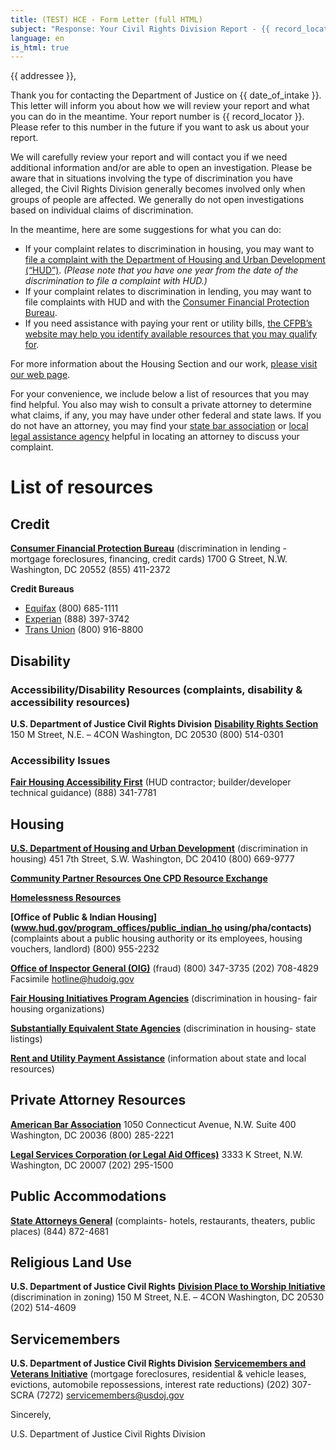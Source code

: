 ```yaml
---
title: (TEST) HCE - Form Letter (full HTML)
subject: "Response: Your Civil Rights Division Report - {{ record_locator }} from the {{ section_name }} Section"
language: en
is_html: true
---
```

{{ addressee }},

Thank you for contacting the Department of Justice on {{ date_of_intake }}.  This letter will inform you about how we will review your report and what you can do in the meantime.  Your report number is {{ record_locator }}. Please refer to this number in the future if you want to ask us about your report.

We will carefully review your report and will contact you if we need additional information and/or are able to open an investigation.  Please be aware that in situations involving the type of discrimination you have alleged, the Civil Rights Division generally becomes involved only when groups of people are affected.  We generally do not open investigations based on individual claims of discrimination.

In the meantime, here are some suggestions for what you can do:

- If your complaint relates to discrimination in housing, you may want to [file a complaint with the Department of Housing and Urban Development (“HUD”)](https://www.hud.gov/program_offices/fair_housing_equal_opp/online-complaint). _(Please note that you have one year from the date of the discrimination to file a complaint with HUD.)_
- If your complaint relates to discrimination in lending, you may want to file complaints with HUD and with the [Consumer Financial Protection Bureau](https://www.consumerfinance.gov/complaint/).
- If you need assistance with paying your rent or utility bills, [the CFPB’s website may help you identify available resources that you may qualify for](https://www.consumerfinance.gov/coronavirus/mortgage-and-housing-assistance/renter-protections/find-help-with-rent-and-utilities/).

For more information about the Housing Section and our work, [please visit our web page](https://www.justice.gov/crt/housing-and-civil-enforcement-section).

For your convenience, we include below a list of resources that you may find helpful. You also may wish to consult a private attorney to determine what claims, if any, you may have under other federal and state laws.  If you do not have an attorney, you may find your [state bar association](https://www.findlegalhelp.org) or [local legal assistance agency](https://www.lsc.gov/find-legal-aid) helpful in locating an attorney to discuss your complaint.

# List of resources

## Credit

**[Consumer Financial Protection Bureau](https://www.consumerfinance.gov/complaint/)**
(discrimination in lending - mortgage foreclosures, financing, credit cards)
1700 G Street, N.W. Washington, DC 20552
(855) 411-2372

**Credit Bureaus**

- [Equifax](https://www.equifax.com/home/en_us) (800) 685-1111
- [Experian](https://www.experian.com/) (888) 397-3742
- [Trans Union](https://www.transunion.com/) (800) 916-8800

## Disability

### Accessibility/Disability Resources (complaints, disability & accessibility resources)

**U.S. Department of Justice Civil Rights Division**
**[Disability Rights Section](https://www.ada.gov/)**
150 M Street, N.E. – 4CON
Washington, DC 20530
(800) 514-0301

### Accessibility Issues

**[Fair Housing Accessibility First](www.fairhousingfirst.org)**
(HUD contractor; builder/developer technical guidance)
(888) 341-7781

## Housing

**[U.S. Department of Housing and Urban Development](https://www.hud.gov/topics/housing_discrimination)**
(discrimination in housing) 
451 7th Street, S.W. Washington, DC 20410
(800) 669-9777

**[Community Partner Resources One CPD Resource Exchange](https://www.hudexchange.info/contact-us/)**

**[Homelessness Resources](www.hudexchange.info/housing-and-homeless-assistance/)**

**[Office of Public & Indian Housing](www.hud.gov/program_offices/public_indian_ho using/pha/contacts)**
(complaints about a public housing authority or its employees, housing vouchers, landlord)
(800) 955-2232

**[Office of Inspector General (OIG)](www.hudoig.gov/about/where-were-located)**
(fraud)
(800) 347-3735
(202) 708-4829 Facsimile
hotline@hudoig.gov

**[Fair Housing Initiatives Program Agencies](www.hud.gov/program_offices/fair_housing_equal_opp/partners/FHIP)**
(discrimination in housing- fair housing organizations) 

**[Substantially Equivalent State Agencies](https://www.findlaw.com/civilrights/enforcing-your-civil-rights/state-civil-rights-offices.html)**
(discrimination in housing- state listings)

**[Rent and Utility Payment Assistance](https://www.consumerfinance.gov/coronavirus/mortgage-and-housing-assistance/renter-protections/find-help-with-rent-and-utilities/)**
(information about state and local resources)

## Private Attorney Resources

**[American Bar Association](www.findlegalhelp.org)**
1050 Connecticut Avenue, N.W. Suite 400
Washington, DC 20036
(800) 285-2221

**[Legal Services Corporation (or Legal Aid Offices)](www.lsc.gov/find-legal-aid)**
3333 K Street, N.W. Washington, DC 20007
(202) 295-1500

## Public Accommodations

**[State Attorneys General](https://www.usa.gov/state-attorney-general)**
(complaints- hotels, restaurants, theaters, public places)
(844) 872-4681

## Religious Land Use

**U.S. Department of Justice Civil Rights**
**[Division Place to Worship Initiative](www.justice.gov/crt/place-worship-initiative)**
(discrimination in zoning)
150 M Street, N.E. – 4CON
Washington, DC 20530
(202) 514-4609

## Servicemembers

**U.S. Department of Justice Civil Rights Division**
**[Servicemembers and Veterans Initiative](https://www.servicemembers.gov)**
(mortgage foreclosures, residential & vehicle leases, evictions, automobile repossessions, interest rate reductions)
(202) 307-SCRA (7272)
servicemembers@usdoj.gov


Sincerely,

U.S. Department of Justice
Civil Rights Division
